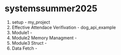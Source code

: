 # systemssummer2025

1. setup - my_project
2. Effective Attendace Verifivation - dog_api_example
3. Module1 - 
4. Module2 Memory Managment -
5. Module3 Struct -
5. Data Fetch -
